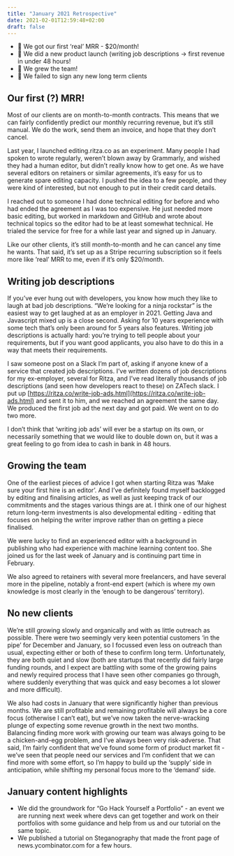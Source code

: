 ```yaml
---
title: "January 2021 Retrospective"
date: 2021-02-01T12:59:48+02:00
draft: false
---
```


* 🎉 We got our first ‘real’ MRR - $20/month!
* 🎉 We did a new product launch (writing job descriptions -> first revenue in under 48 hours!
* 🎉 We grew the team!
* 🐌 We failed to sign any new long term clients

## Our first (?) MRR!

Most of our clients are on month-to-month contracts. This means that we can fairly confidently predict our monthly recurring revenue, but it’s still manual. We do the work, send them an invoice, and hope that they don’t cancel.

Last year, I launched editing.ritza.co as an experiment. Many people I had spoken to wrote regularly, weren’t blown away by Grammarly, and wished they had a human editor, but didn’t really know how to get one. As we have several editors on retainers or similar agreements, it’s easy for us to generate spare editing capacity. I pushed the idea to a few people, and they were kind of interested, but not enough to put in their credit card details.

I reached out to someone I had done technical editing for before and who had ended the agreement as I was too expensive. He just needed more basic editing, but worked in markdown and GitHub and wrote about technical topics so the editor had to be at least somewhat technical. He trialed the service for free for a while last year and signed up in January.

Like our other clients, it’s still month-to-month and he can cancel any time he wants. That said, it’s set up as a Stripe recurring subscription so it feels more like ‘real’ MRR to me, even if it’s only $20/month.

## Writing job descriptions

If you’ve ever hung out with developers, you know how much they like to laugh at bad job descriptions. “We’re looking for a ninja rockstar” is the easiest way to get laughed at as an employer in 2021. Getting Java and Javascript mixed up is a close second. Asking for 10 years experience with some tech that’s only been around for 5 years also features. Writing job descriptions is actually hard: you’re trying to tell people about your requirements, but if you want good applicants, you also have to do this in a way that meets their requirements.

I saw someone post on a Slack I’m part of, asking if anyone knew of a service that created job descriptions. I’ve written dozens of job descriptions for my ex-employer, several for Ritza, and I’ve read literally thousands of job descriptions (and seen how developers react to these) on ZATech slack. I put up [https://ritza.co/write-job-ads.html](https://ritza.co/write-job-ads.html) and sent it to him, and we reached an agreement the same day. We produced the first job ad the next day and got paid. We went on to do two more. 

I don’t think that ‘writing job ads’ will ever be a startup on its own, or necessarily something that we would like to double down on, but it was a great feeling to go from idea to cash in bank in 48 hours.

## Growing the team

One of the earliest pieces of advice I got when starting Ritza was ‘Make sure your first hire is an editor’. And I’ve definitely found myself backlogged by editing and finalising articles, as well as just keeping track of our commitments and the stages various things are at. I think one of our highest return long-term investments is also developmental editing - editing that focuses on helping the writer improve rather than on getting a piece finalised.

We were lucky to find an experienced editor with a background in publishing who had experience with machine learning content too. She joined us for the last week of January and is continuing part time in February. 

We also agreed to retainers with several more freelancers, and have several more in the pipeline, notably a front-end expert (which is where my own knowledge is most clearly in the ‘enough to be dangerous’ territory).

## No new clients

We’re still growing slowly and organically and with as little outreach as possible. There were two seemingly very keen potential customers ‘in the pipe’ for December and January, so I focussed even less on outreach than usual, expecting either or both of these to confirm long term. Unfortunately, they are both quiet and slow (both are startups that recently did fairly large funding rounds, and I expect are battling with some of the growing pains and newly required process that I have seen other companies go through, where suddenly everything that was quick and easy becomes a lot slower and more difficult). 

We also had costs in January that were significantly higher than previous months. We are still profitable and remaining profitable will always be a core focus (otherwise I can’t eat), but we’ve now taken the nerve-wracking plunge of expecting some revenue growth in the next two months. Balancing finding more work with growing our team was always going to be a chicken-and-egg problem, and I’ve always been very risk-adverse. That said, I’m fairly confident that we’ve found some form of product market fit - we’ve seen that people need our services and I’m confident that we can find more with some effort, so I’m happy to build up the ‘supply’ side in anticipation, while shifting my personal focus more to the ‘demand’ side.

## January content highlights

* We did the groundwork for “Go Hack Yourself a Portfolio” - an event we are running next week where devs can get together and work on their portfolios with some guidance and help from us and our tutorial on the same topic.
* We published a tutorial on Steganography that made the front page of news.ycombinator.com for a few hours.

